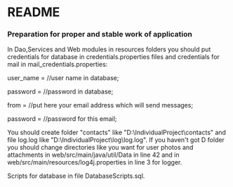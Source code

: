 # README #

### Preparation for proper and stable work of application ###
In Dao,Services and Web modules in resources folders you should put credentials for database in credentials.properties files and credentials for mail in mail_credentials.properties:

user_name = //user name in database;

password = //password in database;

from = //put here your email address which will send messages;

password = //password for this email;

You should create folder "contacts" like "D:\IndividualProject\contacts\" and file log.log like "D:\IndividualProject\log\log.log".
If you haven't got D folder you should change directories like you want for user photos and attachments in web/src/main/java/util/Data in line 42
and in web/src/main/resources/log4j.properties in line 3 for logger.

Scripts for database in file DatabaseScripts.sql.